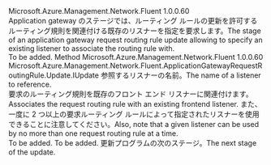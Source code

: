 <Type Name="IWithListener" FullName="Microsoft.Azure.Management.Network.Fluent.ApplicationGatewayRequestRoutingRule.Update.IWithListener">
  <TypeSignature Language="C#" Value="public interface IWithListener" />
  <TypeSignature Language="ILAsm" Value=".class public interface auto ansi abstract IWithListener" />
  <TypeSignature Language="DocId" Value="T:Microsoft.Azure.Management.Network.Fluent.ApplicationGatewayRequestRoutingRule.Update.IWithListener" />
  <TypeSignature Language="VB.NET" Value="Public Interface IWithListener" />
  <TypeSignature Language="F#" Value="type IWithListener = interface" />
  <AssemblyInfo>
    <AssemblyName>Microsoft.Azure.Management.Network.Fluent</AssemblyName>
    <AssemblyVersion>1.0.0.60</AssemblyVersion>
  </AssemblyInfo>
  <Interfaces />
  <Docs>
    <summary>
            <span data-ttu-id="547f4-101">Application gateway のステージでは、ルーティング ルールの更新を許可するルーティング規則を関連付ける既存のリスナーを指定を要求します。</span><span class="sxs-lookup"><span data-stu-id="547f4-101">The stage of an application gateway request routing rule update allowing to specify an existing listener to associate the routing rule with.</span></span>
            </summary>
    <remarks>To be added.</remarks>
  </Docs>
  <Members>
    <Member MemberName="FromListener">
      <MemberSignature Language="C#" Value="public Microsoft.Azure.Management.Network.Fluent.ApplicationGatewayRequestRoutingRule.Update.IUpdate FromListener (string name);" />
      <MemberSignature Language="ILAsm" Value=".method public hidebysig newslot virtual instance class Microsoft.Azure.Management.Network.Fluent.ApplicationGatewayRequestRoutingRule.Update.IUpdate FromListener(string name) cil managed" />
      <MemberSignature Language="DocId" Value="M:Microsoft.Azure.Management.Network.Fluent.ApplicationGatewayRequestRoutingRule.Update.IWithListener.FromListener(System.String)" />
      <MemberSignature Language="VB.NET" Value="Public Function FromListener (name As String) As IUpdate" />
      <MemberSignature Language="F#" Value="abstract member FromListener : string -&gt; Microsoft.Azure.Management.Network.Fluent.ApplicationGatewayRequestRoutingRule.Update.IUpdate" Usage="iWithListener.FromListener name" />
      <MemberType>Method</MemberType>
      <AssemblyInfo>
        <AssemblyName>Microsoft.Azure.Management.Network.Fluent</AssemblyName>
        <AssemblyVersion>1.0.0.60</AssemblyVersion>
      </AssemblyInfo>
      <ReturnValue>
        <ReturnType>Microsoft.Azure.Management.Network.Fluent.ApplicationGatewayRequestRoutingRule.Update.IUpdate</ReturnType>
      </ReturnValue>
      <Parameters>
        <Parameter Name="name" Type="System.String" />
      </Parameters>
      <Docs>
        <param name="name"><span data-ttu-id="547f4-102">参照するリスナーの名前。</span><span class="sxs-lookup"><span data-stu-id="547f4-102">The name of a listener to reference.</span></span></param>
        <summary>
            <span data-ttu-id="547f4-103">要求のルーティング規則を既存のフロント エンド リスナーに関連付けます。</span><span class="sxs-lookup"><span data-stu-id="547f4-103">Associates the request routing rule with an existing frontend listener.</span></span>
            <span data-ttu-id="547f4-104">また、一度に 2 つ以上の要求ルーティング ルールによって指定されたリスナーを使用できることに注意してください。</span><span class="sxs-lookup"><span data-stu-id="547f4-104">Also, note that a given listener can be used by no more than one request routing rule at a time.</span></span>
            </summary>
        <returns>To be added.</returns>
        <remarks>To be added.</remarks>
        <return><span data-ttu-id="547f4-105">更新プログラムの次のステージ。</span><span class="sxs-lookup"><span data-stu-id="547f4-105">The next stage of the update.</span></span></return>
      </Docs>
    </Member>
  </Members>
</Type>